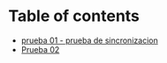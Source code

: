 # Table of contents

* [prueba 01 - prueba de sincronizacion](README.md)
* [Prueba 02](prueba-02.md)
